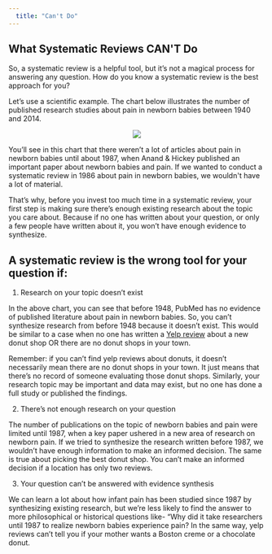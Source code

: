 ```yaml
---
  title: "Can't Do"
---
```


## What Systematic Reviews CAN'T Do

So, a systematic review is a helpful tool, but it’s not a magical process for answering any question. How do you know a systematic review is the best approach for you?

Let’s use a scientific example. The chart below illustrates the number of published research studies about pain in newborn babies between 1940 and 2014.


<center>
<img src="{{site.baseurl}}/img/plot.png" >
</center>


You’ll see in this chart that there weren’t a lot of articles about pain in newborn babies until about 1987, when Anand & Hickey published an important paper about newborn babies and pain. If we wanted to conduct a systematic review in 1986 about pain in newborn babies, we wouldn't have a lot of material.

That’s why, before you invest too much time in a systematic review, your first step is making sure there’s enough existing research about the topic you care about. Because if no one has written about your question, or only a few people have written about it, you won’t have enough evidence to synthesize.

## A systematic review is the wrong tool for your question if:


  1. Research on your topic doesn’t exist

  In the above chart, you can see that before 1948, PubMed has no evidence of published        literature about pain in newborn babies. So, you can’t synthesize research from before       1948 because it doesn’t exist. This would be similar to a case when no one has written       a [Yelp review](https://evsynthacademy.github.io/Intro-Evidence-Synthesis/modules/using%20evidence%20synthesis/donuts/) about a new donut shop OR there are no donut shops in your        town. 

  Remember: if you can’t find yelp reviews about donuts, it doesn’t necessarily mean there     are no donut shops in your town. It just means that there’s no record of someone             evaluating those donut shops. Similarly, your research topic may be important and data       may exist, but no one has done a full study or published the findings. 


  2. There’s not enough research on your question

  The number of publications on the topic of newborn babies and pain were limited until        1987, when a key paper ushered in a new area of research on newborn pain. If we tried to     synthesize the research written before 1987, we wouldn’t have enough information to make     an informed decision.  The same is true about picking the best donut shop. You can’t make     an informed decision if a location has only two reviews.



  3. Your question can’t be answered with evidence synthesis



  We can learn a lot about how infant pain has been studied since 1987 by synthesizing         existing research, but we’re less likely to find the answer to more philosophical or         historical questions like- “Why did it take researchers until 1987 to realize newborn        babies experience pain? In the same way, yelp reviews can’t tell you if your mother wants     a Boston creme or a chocolate donut.

